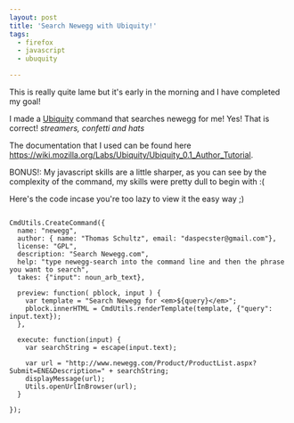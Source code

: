 ```yaml
---
layout: post
title: 'Search Newegg with Ubiquity!'
tags:
  - firefox
  - javascript
  - ubuquity

---
```


This is really quite lame but it's early in the morning and I have completed my goal!

I made a <a href="http://labs.mozilla.com/2008/08/introducing-ubiquity/">Ubiquity</a> command that searches newegg for me! Yes! That is correct! *streamers, confetti and hats*

<link rel="commands" href="http://www.daspecster.com/ubiquity_commands/newegg.js" name="Search Newegg" />

The documentation that I used can be found here <a href="https://wiki.mozilla.org/Labs/Ubiquity/Ubiquity_0.1_Author_Tutorial">https://wiki.mozilla.org/Labs/Ubiquity/Ubiquity_0.1_Author_Tutorial</a>.

BONUS!: My javascript skills are a little sharper, as you can see by the complexity of the command, my skills were pretty dull to begin with :(

Here's the code incase you're too lazy to view it the easy way ;)
<pre>
<code>
CmdUtils.CreateCommand({
  name: "newegg",
  author: { name: "Thomas Schultz", email: "daspecster@gmail.com"},
  license: "GPL",
  description: "Search Newegg.com",
  help: "type newegg-search into the command line and then the phrase you want to search",
  takes: {"input": noun_arb_text},

  preview: function( pblock, input ) {
    var template = "Search Newegg for &lt;em&gt;${query}&lt;/em&gt;";
    pblock.innerHTML = CmdUtils.renderTemplate(template, {"query": input.text});
  },

  execute: function(input) {
    var searchString = escape(input.text);

    var url = "http://www.newegg.com/Product/ProductList.aspx?Submit=ENE&amp;Description=" + searchString;
    displayMessage(url);
    Utils.openUrlInBrowser(url);
  }

});
</code>
</pre>
